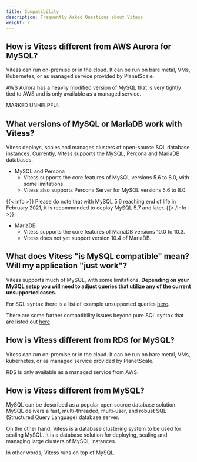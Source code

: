 ```yaml
---
title: Compatibility
description: Frequently Asked Questions about Vitess
weight: 2
---
```


## How is Vitess different from AWS Aurora for MySQL?

Vitess can run on-premise or in the cloud. It can be run on bare metal, VMs, Kubernetes, or as managed service provided by PlanetScale. 

AWS Aurora has a heavily modified version of MySQL that is very tightly tied to AWS and is only available as a managed service.

MARKED UNHELPFUL

## What versions of MySQL or MariaDB work with Vitess?

Vitess deploys, scales and manages clusters of open-source SQL database instances. Currently, Vitess supports the MySQL, Percona and MariaDB databases.

* MySQL and Percona
	* Vitess supports the core features of MySQL versions 5.6 to 8.0, with some limitations. 
	* Vitess also supports Percona Server for MySQL versions 5.6 to 8.0.

{{< info >}}
Please do note that with MySQL 5.6 reaching end of life in February 2021, it is recommended to deploy MySQL 5.7 and later.
{{< /info >}}

* MariaDB
	* Vitess supports the core features of MariaDB versions 10.0 to 10.3. 
	* Vitess does not yet support version 10.4 of MariaDB.

## What does Vitess "is MySQL compatible" mean? Will my application "just work"?

Vitess supports much of MySQL, with some limitations. **Depending on your MySQL setup you will need to adjust queries that utilize any of the current unsupported cases.**

For SQL syntax there is a list of example unsupported queries [here](https://github.com/vitessio/vitess/blob/master/go/vt/vtgate/planbuilder/testdata/unsupported_cases.txt). 

There are some further compatibility issues beyond pure SQL syntax that are listed out [here](https://vitess.io/docs/reference/mysql-compatibility/).

## How is Vitess different from RDS for MySQL?

Vitess can run on-premise or in the cloud. It can be run on bare metal, VMs, kubernetes, or as managed service provided by PlanetScale. 

RDS is only available as a managed service from AWS.

## How is Vitess different from MySQL?

MySQL can be described as a popular open source database solution. MySQL delivers a fast, multi-threaded, multi-user, and robust SQL (Structured Query Language) database server. 

On the other hand, Vitess is a database clustering system to be used for scaling MySQL. It is a database solution for deploying, scaling and managing large clusters of MySQL instances. 

In other words, Vitess runs on top of MySQL. 